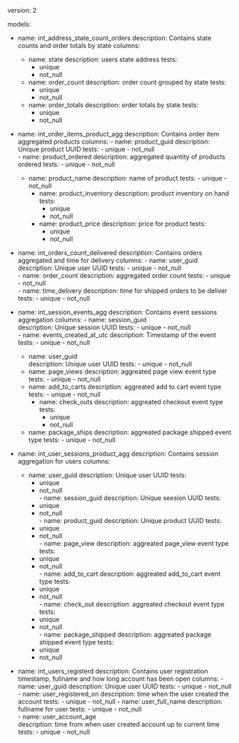 version: 2

models:
  - name: int_address_state_count_orders 
    description: Contains state counts and order totals by state
    columns: 
      - name: state
        description: users state address
        tests:
          - unique
          - not_null
     - name: order_count
        description: order count grouped by state
        tests:
          - unique
          - not_null
      - name: order_totals
        description: order totals by state
        tests:
          - unique
          - not_null         

- name: int_order_items_product_agg
    description: Contains order item aggregated products
    columns: 
      - name: product_guid 
        description: Unique product UUID
        tests:
          - unique
          - not_null      
      - name: product_ordered
        description: aggregated quantity of products ordered
        tests:
          - unique
          - not_null                                                     
    - name: product_name
        description: name of product
        tests:
          - unique
          - not_null      
      - name: product_inventory
        description: product inventory on hand
        tests:
          - unique
          - not_null
      - name: product_price
        description: price for product
        tests:
          - unique
          - not_null  

- name: int_orders_count_delivered
    description: Contains orders aggregated and time for delivery
    columns: 
      - name: user_guid
        description: Unique user UUID
        tests:
          - unique
          - not_null  
      - name: order_count
        description: aggregated order count
        tests:
          - unique
          - not_null  
      - name: time_delivery
        description: time for shipped orders to be deliver
        tests:
          - unique
          - not_null                       

- name: int_session_events_agg
    description: Contains event sessions aggregation
    columns: 
      - name: session_guid  
        description: Unique session UUID
        tests:
          - unique
          - not_null     
      - name:  events_created_at_utc
        description: Timestamp of the event
        tests:
          - unique
          - not_null
   - name: user_guid    
        description: Unique user UUID
        tests:
          - unique
          - not_null     
    - name: page_views
        description: aggreated page view event type
        tests:
          - unique
          - not_null
   - name: add_to_carts
        description: aggreated add to cart event type
        tests:
          - unique
          - not_null     
      - name: check_outs
        description: aggreated checkout event type
        tests:
          - unique
          - not_null                          
    - name: package_ships
        description: aggreated package shipped event type
        tests:
          - unique
          - not_null    

- name: int_user_sessions_product_agg
    description: Contains session aggregation for users
    columns: 
     - name: user_guid
        description: Unique user UUID
        tests:
          - unique
          - not_null     
      - name: session_guid
        description: Unique seesion UUID
        tests:
          - unique
          - not_null  
      - name: product_guid
        description: Unique product UUID
        tests:
          - unique
          - not_null                     
      - name: page_view
        description: aggreated page_view event type
        tests:
          - unique
          - not_null     
      - name: add_to_cart
        description: aggreated add_to_cart event type
        tests:
          - unique
          - not_null           
      - name: check_out
        description: aggreated checkout event type
        tests:
          - unique
          - not_null     
      - name: package_shipped
        description: aggreated package shipped event type
        tests:
          - unique
          - not_null  

- name: int_users_registerd
    description: Contains user registration timestamp, fullname and how long account has been open
    columns: 
      - name: user_guid
        description: Unique user UUID
        tests:
          - unique
          - not_null     
      - name: user_registered_on
        description: time when the user created the account
        tests:
          - unique
          - not_null
      - name: user_full_name
        description: fullname for user
        tests:
          - unique
          - not_null   
      - name: user_account_age  
        description: time from when user created account up to current time
        tests:
          - unique
          - not_null                                             


       
       
               